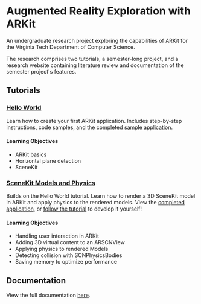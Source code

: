 # Augmented Reality Exploration with ARKit

An undergraduate research project exploring the capabilities of ARKit for the Virginia Tech Department of Computer Science.

The research comprises two tutorials, a semester-long project, and a research website containing literature review and documentation of the semester project's features.

## Tutorials
### [Hello World](http://patrickgatewood.com/arkit-research/tutorials/arkit-hello-world/tutorial.html)
Learn how to create your first ARKit application. Includes step-by-step instructions, code samples, and the [completed sample application](./apps/Hello-World-AR).

#### Learning Objectives
* ARKit basics
* Horizontal plane detection
* SceneKit

### [SceneKit Models and Physics](http://patrickgatewood.com/arkit-research/tutorials/models-and-physics/tutorial.html)
Builds on the Hello World tutorial. Learn how to render a 3D SceneKit model in ARKit and apply physics to the rendered models. View the [completed application](./apps/Models-and-Physics-AR), or [follow the tutorial](http://patrickgatewood.com/arkit-research/tutorials/models-and-physics/tutorial.html) to develop it yourself!

#### Learning Objectives
* Handling user interaction in ARKit
* Adding 3D virtual content to an ARSCNView
* Applying physics to rendered Models
* Detecting collision with SCNPhysicsBodies
* Saving memory to optimize performance

## Documentation
View the full documentation [here](http://patrickgatewood.com/arkit-research/research-intro.html).
